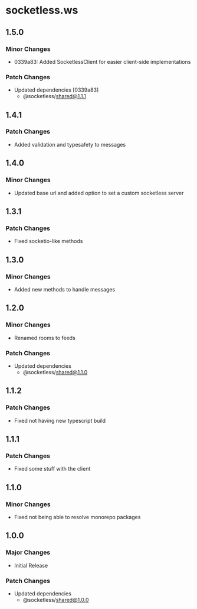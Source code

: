 # socketless.ws

## 1.5.0

### Minor Changes

- 0339a83: Added SocketlessClient for easier client-side implementations

### Patch Changes

- Updated dependencies [0339a83]
  - @socketless/shared@1.1.1

## 1.4.1

### Patch Changes

- Added validation and typesafety to messages

## 1.4.0

### Minor Changes

- Updated base url and added option to set a custom socketless server

## 1.3.1

### Patch Changes

- Fixed socketio-like methods

## 1.3.0

### Minor Changes

- Added new methods to handle messages

## 1.2.0

### Minor Changes

- Renamed rooms to feeds

### Patch Changes

- Updated dependencies
  - @socketless/shared@1.1.0

## 1.1.2

### Patch Changes

- Fixed not having new typescript build

## 1.1.1

### Patch Changes

- Fixed some stuff with the client

## 1.1.0

### Minor Changes

- Fixed not being able to resolve monorepo packages

## 1.0.0

### Major Changes

- Initial Release

### Patch Changes

- Updated dependencies
  - @socketless/shared@1.0.0
